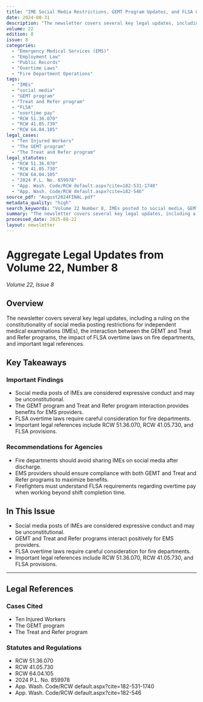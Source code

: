 ```yaml
---
title: "IME Social Media Restrictions, GEMT Program Updates, and FLSA Overtime Requirements"
date: 2024-08-31
description: "The newsletter covers several key legal updates, including a ruling on the constitutionality of social media posting restrictions for independent medical examinations (IMEs), the interaction between the GEMT and Treat and Refer programs, the impact of FLSA overtime laws on fire departments, and important legal references."
volume: 22
edition: 8
issue: 8
categories:
  - "Emergency Medical Services (EMS)"
  - "Employment Law"
  - "Public Records"
  - "Overtime Laws"
  - "Fire Department Operations"
tags:
  - "IMEs"
  - "social media"
  - "GEMT program"
  - "Treat and Refer program"
  - "FLSA"
  - "overtime pay"
  - "RCW 51.36.070"
  - "RCW 41.05.730"
  - "RCW 64.04.105"
legal_cases:
  - "Ten Injured Workers"
  - "The GEMT program"
  - "The Treat and Refer program"
legal_statutes:
  - "RCW 51.36.070"
  - "RCW 41.05.730"
  - "RCW 64.04.105"
  - "2024 P.L. No. 859978"
  - "App. Wash. Code/RCW default.aspx?cite=182-531-1740"
  - "App. Wash. Code/RCW default.aspx?cite=182-546"
source_pdf: "August2024FINAL.pdf"
metadata_quality: "high"
search_keywords: "Volume 22 Number 8, IMEs posted to social media, GEMT treat and refer, FLSA agreed overtime pay, independent medical examinations, fire department legal updates"
summary: "The newsletter covers several key legal updates, including a ruling on the constitutionality of social media posting restrictions for independent medical examinations (IMEs), the interaction between the GEMT and Treat and Refer programs, the impact of FLSA overtime laws on fire departments, and important legal references."
processed_date: 2025-08-22
layout: newsletter
---
```


# Aggregate Legal Updates from Volume 22, Number 8

*Volume 22, Issue 8*

## Overview

The newsletter covers several key legal updates, including a ruling on the constitutionality of social media posting restrictions for independent medical examinations (IMEs), the interaction between the GEMT and Treat and Refer programs, the impact of FLSA overtime laws on fire departments, and important legal references.

## Key Takeaways

### Important Findings

- Social media posts of IMEs are considered expressive conduct and may be unconstitutional.
- The GEMT program and Treat and Refer program interaction provides benefits for EMS providers.
- FLSA overtime laws require careful consideration for fire departments.
- Important legal references include RCW 51.36.070, RCW 41.05.730, and FLSA provisions.

### Recommendations for Agencies

- Fire departments should avoid sharing IMEs on social media after discharge.
- EMS providers should ensure compliance with both GEMT and Treat and Refer programs to maximize benefits.
- Firefighters must understand FLSA requirements regarding overtime pay when working beyond shift completion time.

## In This Issue

- Social media posts of IMEs are considered expressive conduct and may be unconstitutional.
- GEMT and Treat and Refer programs interact positively for EMS providers.
- FLSA overtime laws require careful consideration for fire departments.
- Important legal references include RCW 51.36.070, RCW 41.05.730, and FLSA provisions.

---

## Legal References

### Cases Cited

- Ten Injured Workers
- The GEMT program
- The Treat and Refer program

### Statutes and Regulations

- RCW 51.36.070
- RCW 41.05.730
- RCW 64.04.105
- 2024 P.L. No. 859978
- App. Wash. Code/RCW default.aspx?cite=182-531-1740
- App. Wash. Code/RCW default.aspx?cite=182-546

